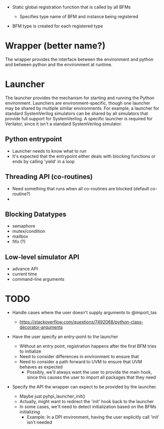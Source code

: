 
- Static global registration function that is called by all BFMs
  - Specifies type name of BFM and instance being registered

- BFM type is created for each registered type

# 

# Wrapper (better name?)
The wrapper provides the interface between the environment and python and between
python and the environment at runtime. 


# Launcher
The launcher provides the mechanism for starting and running the Python environment.
Launchers are environment-specific, though one launcher may be shared by multiple
similar environments. For example, a launcher for standard SystemVerilog simulators
can be shared by all simulators that provide full support for SystemVerilog. A
specific launcher is required for Verilator, since it isn't a standard SystemVerilog
simulator.


## Python entrypoint
- Launcher needs to know what to run
- It's expected that the entrypoint either deals with blocking functions or 
  ends by calling 'yield' in a loop

## Threading API (co-routines)
- Need something that runs when all co-routines are blocked (default co-routine?)
- 

## Blocking Datatypes
- semaphore
- mutex/condition
- mailbox
- fifo (?)

## Low-level simulator API
- advance API
- current time
- command-line arguments


# TODO
- Handle cases where the user doesn't supply arguments to @import_tas
  - https://stackoverflow.com/questions/7492068/python-class-decorator-arguments
- Have the user specify an entry-point to the launcher
  - Without an entry point, registration happens after the first BFM tries to initialize
  - Need to consider differences in environment to ensure that 
  - Need to consider a path forward to UVM to ensure that UVM behaves as expected
    - Possibly, we'll always want the user to provide the main hook, since this
      causes the user to import all packages that they need
    
- Specify the API the wrapper can expect to be provided by the launcher.
  - Maybe just pyhpi_launcher_init()
  - Actually, might want to redirect the 'init' hook back to the launcher
  - In some cases, we'll need to detect initialization based on the BFMs initializing
    - Example: In a DPI environment, having the user explicitly call 'init' isn't needed
    

